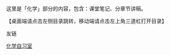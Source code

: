这里是「化学」部分的内容，包含：课堂笔记、分章节讲稿。

【桌面端请点击左侧目录跳转，移动端请点击左上角三道杠打开目录】

友链

[化学自习室](https://www.hxzxs.cn/index.html)
